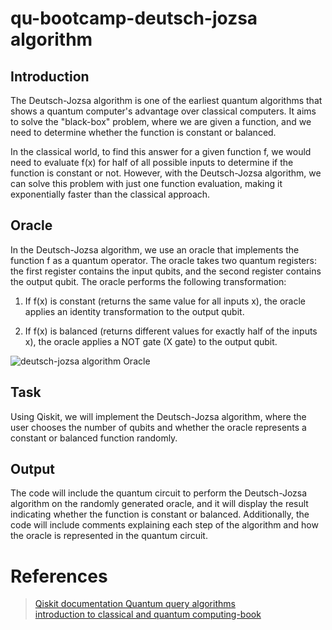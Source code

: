 # qu-bootcamp-deutsch-jozsa algorithm

## Introduction

The Deutsch-Jozsa algorithm is one of the earliest quantum algorithms that shows a quantum computer's advantage over classical computers. It aims to solve the "black-box" problem, where we are given a function, and we need to determine whether the function is constant or balanced.

In the classical world, to find this answer for a given function f, we would need to evaluate f(x) for half of all possible inputs to determine if the function is constant or not. However, with the Deutsch-Jozsa algorithm, we can solve this problem with just one function evaluation, making it exponentially faster than the classical approach.

## Oracle

In the Deutsch-Jozsa algorithm, we use an oracle that implements the function f as a quantum operator. The oracle takes two quantum registers: the first register contains the input qubits, and the second register contains the output qubit. The oracle performs the following transformation:

1. If f(x) is constant (returns the same value for all inputs x), the oracle applies an identity transformation to the output qubit.

2. If f(x) is balanced (returns different values for exactly half of the inputs x), the oracle applies a NOT gate (X gate) to the output qubit.
       
![deutsch-jozsa algorithm Oracle](https://upload.wikimedia.org/wikipedia/commons/b/b5/Deutsch-Jozsa-algorithm-quantum-circuit.png)
## Task

Using Qiskit, we will implement the Deutsch-Jozsa algorithm, where the user chooses the number of qubits and whether the oracle represents a constant or balanced function randomly.

## Output

The code will include the quantum circuit to perform the Deutsch-Jozsa algorithm on the randomly generated oracle, and it will display the result indicating whether the function is constant or balanced. Additionally, the code will include comments explaining each step of the algorithm and how the oracle is represented in the quantum circuit.




# References

> [Qiskit documentation Quantum query algorithms ](https://learn.qiskit.org/course/algorithms/query-algorithms)   
> [introduction to classical and quantum computing-book](https://www.thomaswong.net/introduction-to-classical-and-quantum-computing-1e3p.pdf)
